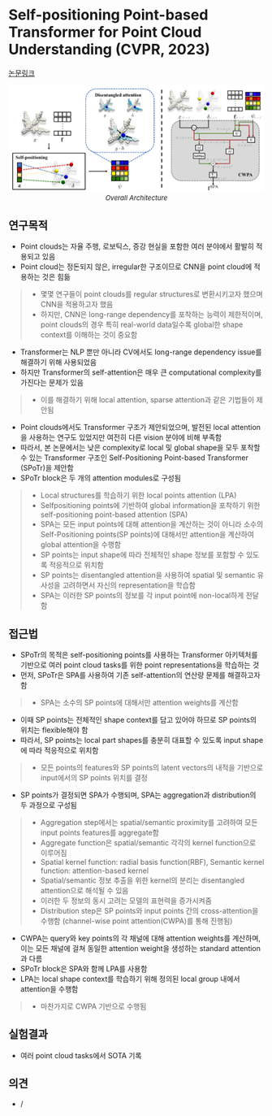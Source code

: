 # Self-positioning Point-based Transformer for Point Cloud Understanding (CVPR, 2023)

[논문링크](https://arxiv.org/abs/2303.16450)

<p align="center">
    <img width="600" alt='fig1' src="../img/park2023self.png?raw=true"></br>
    <em><font size=2>Overall Architecture</font></em>
</p>

## 연구목적
- Point clouds는 자율 주행, 로보틱스, 증강 현실을 포함한 여러 분야에서 활발히 적용되고 있음
- Point cloud는 정돈되지 않은, irregular한 구조이므로 CNN을 point cloud에 적용하는 것은 힘듦
> - 몇몇 연구들이 point clouds를 regular structures로 변환시키고자 했으며 CNN을 적용하고자 했음
> - 하지만, CNN은 long-range dependency를 포착하는 능력이 제한적이며, point clouds의 경우 특히 real-world data일수록 global한 shape context를 이해하는 것이 중요함
- Transformer는 NLP 뿐만 아니라 CV에서도 long-range dependency issue를 해결하기 위해 사용되었음
- 하지만 Transformer의 self-attention은 매우 큰 computational complexity를 가진다는 문제가 있음
> - 이를 해결하기 위해 local attention, sparse attention과 같은 기법들이 제안됨
- Point clouds에서도 Transformer 구조가 제안되었으며, 발전된 local attention을 사용하는 연구도 있었지만 여전히 다른 vision 분야에 비해 부족함
- 따라서, 본 논문에서는 낮은 complexity로 local 및 global shape을 모두 포착할 수 있는 Transformer 구조인 Self-Positioning Point-based Transformer (SPoTr)을 제안함
- SPoTr block은 두 개의 attention modules로 구성됨
> - Local structures를 학습하기 위한 local points attention (LPA)
> - Selfpositioning points에 기반하여 global information을 포착하기 위한 self-positioning point-based attention (SPA)
> - SPA는 모든 input points에 대해 attention을 계산하는 것이 아니라 소수의 Self-Positioning points(SP points)에 대해서만 attention을 계산하여 global attention을 수행함
> - SP points는 input shape에 따라 전체적인 shape 정보를 포함할 수 있도록 적응적으로 위치함
> - SP points는 disentangled attention을 사용하여 spatial 및 semantic 유사성을 고려하면서 자신의 representation을 학습함
> - SPA는 이러한 SP points의 정보를 각 input point에 non-local하게 전달함

## 접근법
- SPoTr의 목적은 self-positioning points를 사용하는 Transformer 아키텍처를 기반으로 여러 point cloud tasks를 위한 point representations을 학습하는 것
- 먼저, SPoTr은 SPA를 사용하여 기존 self-attention의 연산량 문제를 해결하고자 함
> - SPA는 소수의 SP points에 대해서만 attention weights를 계산함
- 이때 SP points는 전체적인 shape context를 담고 있어야 하므로 SP points의 위치는 flexible해야 함
- 따라서, SP points는 local part shapes를 충분히 대표할 수 있도록 input shape에 따라 적응적으로 위치함
> - 모든 points의 features와 SP points의 latent vectors의 내적을 기반으로 input에서의 SP points 위치를 결정
- SP points가 결정되면 SPA가 수행되며, SPA는 aggregation과 distribution의 두 과정으로 구성됨
> - Aggregation step에서는 spatial/semantic proximity를 고려하여 모든 input points features를 aggregate함
> - Aggregate function은 spatial/semantic 각각의 kernel function으로 이루어짐
> - Spatial kernel function: radial basis function(RBF), Semantic kernel function: attention-based kernel
> - Spatial/semantic 정보 추출을 위한 kernel의 분리는 disentangled attention으로 해석될 수 있음
> - 이러한 두 정보의 동시 고려는 모델의 표현력을 증가시켜줌
> - Distribution step은 SP points와 input points 간의 cross-attention을 수행함 (channel-wise point attention(CWPA)를 통해 진행됨)
- CWPA는 query와 key points의 각 채널에 대해 attention weights를 계산하며, 이는 모든 채널에 걸쳐 동일한 attention weight을 생성하는 standard attention과 다름
- SPoTr block은 SPA와 함께 LPA를 사용함
- LPA는 local shape context를 학습하기 위해 정의된 local group 내에서 attention을 수행함
> - 마찬가지로 CWPA 기반으로 수행됨

## 실험결과
- 여러 point cloud tasks에서 SOTA 기록

## 의견
- /